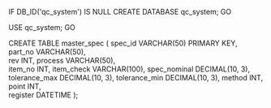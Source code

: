 IF DB_ID('qc_system') IS NULL
	CREATE DATABASE qc_system;
GO

USE qc_system;
GO

CREATE TABLE master_spec (
	spec_id VARCHAR(50) PRIMARY KEY, 
	part_no VARCHAR(50),    
    rev INT,
	process VARCHAR(50),   
	item_no INT,
	item_check VARCHAR(100),
	spec_nominal DECIMAL(10, 3),
	tolerance_max DECIMAL(10, 3),
	tolerance_min DECIMAL(10, 3),
	method INT,
	point INT,                
	register DATETIME
);
